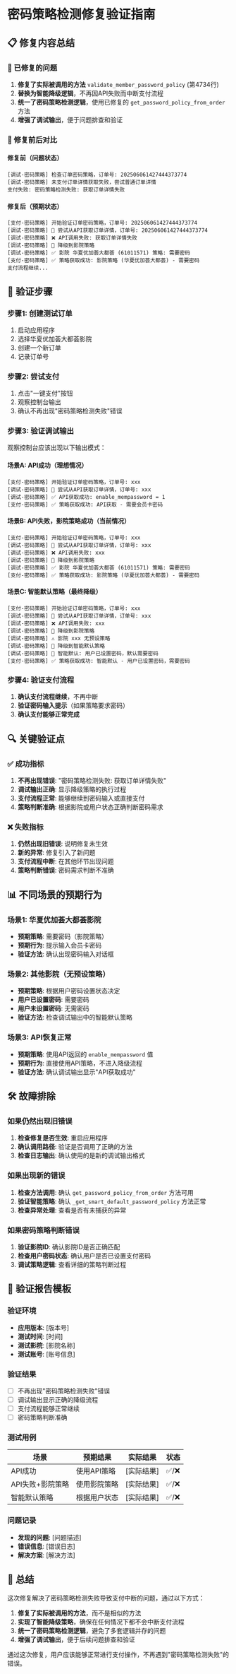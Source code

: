 # 密码策略检测修复验证指南

## 📋 修复内容总结

### 🔧 已修复的问题
1. **修复了实际被调用的方法** `validate_member_password_policy` (第4734行)
2. **替换为智能降级逻辑**，不再因API失败而中断支付流程
3. **统一了密码策略检测逻辑**，使用已修复的 `get_password_policy_from_order` 方法
4. **增强了调试输出**，便于问题排查和验证

### 🎯 修复前后对比

#### 修复前（问题状态）
```
[调试-密码策略] 检查订单密码策略，订单号: 202506061427444373774
[调试-密码策略] 未支付订单详情获取失败，尝试普通订单详情
支付失败: 密码策略检测失败: 获取订单详情失败
```

#### 修复后（预期状态）
```
[支付-密码策略] 开始验证订单密码策略，订单号: 202506061427444373774
[调试-密码策略] 🔄 尝试从API获取订单详情，订单号: 202506061427444373774
[调试-密码策略] ❌ API调用失败: 获取订单详情失败
[调试-密码策略] 🔄 降级到影院策略
[调试-密码策略] ✅ 影院 华夏优加荟大都荟 (61011571) 策略: 需要密码
[支付-密码策略] ✅ 策略获取成功: 影院策略 (华夏优加荟大都荟) - 需要密码
支付流程继续...
```

## 🧪 验证步骤

### 步骤1: 创建测试订单
1. 启动应用程序
2. 选择华夏优加荟大都荟影院
3. 创建一个新订单
4. 记录订单号

### 步骤2: 尝试支付
1. 点击"一键支付"按钮
2. 观察控制台输出
3. 确认不再出现"密码策略检测失败"错误

### 步骤3: 验证调试输出
观察控制台应该出现以下输出模式：

#### 场景A: API成功（理想情况）
```
[支付-密码策略] 开始验证订单密码策略，订单号: xxx
[调试-密码策略] 🔄 尝试从API获取订单详情，订单号: xxx
[调试-密码策略] ✅ API获取成功: enable_mempassword = 1
[支付-密码策略] ✅ 策略获取成功: API获取 - 需要会员卡密码
```

#### 场景B: API失败，影院策略成功（当前情况）
```
[支付-密码策略] 开始验证订单密码策略，订单号: xxx
[调试-密码策略] 🔄 尝试从API获取订单详情，订单号: xxx
[调试-密码策略] ❌ API调用失败: xxx
[调试-密码策略] 🔄 降级到影院策略
[调试-密码策略] ✅ 影院 华夏优加荟大都荟 (61011571) 策略: 需要密码
[支付-密码策略] ✅ 策略获取成功: 影院策略 (华夏优加荟大都荟) - 需要密码
```

#### 场景C: 智能默认策略（最终降级）
```
[支付-密码策略] 开始验证订单密码策略，订单号: xxx
[调试-密码策略] 🔄 尝试从API获取订单详情，订单号: xxx
[调试-密码策略] ❌ API调用失败: xxx
[调试-密码策略] 🔄 降级到影院策略
[调试-密码策略] ⚠️ 影院 xxx 无预设策略
[调试-密码策略] 🔄 降级到智能默认策略
[调试-密码策略] 🎯 智能默认: 用户已设置密码，默认需要密码
[支付-密码策略] ✅ 策略获取成功: 智能默认 - 用户已设置密码，需要密码
```

### 步骤4: 验证支付流程
1. **确认支付流程继续**，不再中断
2. **验证密码输入提示**（如果策略要求密码）
3. **确认支付能够正常完成**

## 🔍 关键验证点

### ✅ 成功指标
1. **不再出现错误**: "密码策略检测失败: 获取订单详情失败"
2. **调试输出正确**: 显示降级策略的执行过程
3. **支付流程正常**: 能够继续到密码输入或直接支付
4. **策略判断准确**: 根据影院或用户状态正确判断密码需求

### ❌ 失败指标
1. **仍然出现旧错误**: 说明修复未生效
2. **新的异常**: 修复引入了新问题
3. **支付流程中断**: 在其他环节出现问题
4. **策略判断错误**: 密码需求判断不准确

## 📊 不同场景的预期行为

### 场景1: 华夏优加荟大都荟影院
- **预期策略**: 需要密码（影院策略）
- **预期行为**: 提示输入会员卡密码
- **验证方法**: 确认出现密码输入对话框

### 场景2: 其他影院（无预设策略）
- **预期策略**: 根据用户密码设置状态决定
- **用户已设置密码**: 需要密码
- **用户未设置密码**: 无需密码
- **验证方法**: 检查调试输出中的智能默认策略

### 场景3: API恢复正常
- **预期策略**: 使用API返回的 `enable_mempassword` 值
- **预期行为**: 直接使用API策略，不进入降级流程
- **验证方法**: 确认调试输出显示"API获取成功"

## 🛠️ 故障排除

### 如果仍然出现旧错误
1. **检查修复是否生效**: 重启应用程序
2. **确认调用路径**: 验证是否调用了正确的方法
3. **检查日志输出**: 确认使用的是新的调试输出格式

### 如果出现新的错误
1. **检查方法调用**: 确认 `get_password_policy_from_order` 方法可用
2. **验证智能策略**: 确认 `_get_smart_default_password_policy` 方法正常
3. **检查异常处理**: 查看是否有未捕获的异常

### 如果密码策略判断错误
1. **验证影院ID**: 确认影院ID是否正确匹配
2. **检查用户密码状态**: 确认用户是否已设置支付密码
3. **调试策略逻辑**: 查看详细的策略判断过程

## 📝 验证报告模板

### 验证环境
- **应用版本**: [版本号]
- **测试时间**: [时间]
- **测试影院**: [影院名称]
- **测试账号**: [账号信息]

### 验证结果
- [ ] 不再出现"密码策略检测失败"错误
- [ ] 调试输出显示正确的降级流程
- [ ] 支付流程能够正常继续
- [ ] 密码策略判断准确

### 测试用例
| 场景 | 预期结果 | 实际结果 | 状态 |
|------|----------|----------|------|
| API成功 | 使用API策略 | [实际结果] | ✅/❌ |
| API失败+影院策略 | 使用影院策略 | [实际结果] | ✅/❌ |
| 智能默认策略 | 根据用户状态 | [实际结果] | ✅/❌ |

### 问题记录
- **发现的问题**: [问题描述]
- **错误信息**: [错误日志]
- **解决方案**: [解决方法]

## 🎯 总结

这次修复解决了密码策略检测失败导致支付中断的问题，通过以下方式：

1. **修复了实际被调用的方法**，而不是相似的方法
2. **实现了智能降级策略**，确保在任何情况下都不会中断支付流程
3. **统一了密码策略检测逻辑**，避免了多套逻辑并存的问题
4. **增强了调试输出**，便于后续问题排查和验证

通过这次修复，用户应该能够正常进行支付操作，不再遇到"密码策略检测失败"的错误。

